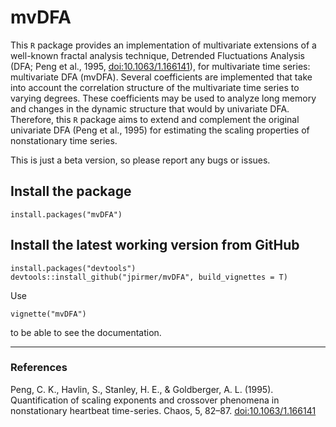 # mvDFA
This `R` package provides an implementation of multivariate extensions of a well-known fractal analysis technique, Detrended Fluctuations Analysis (DFA; Peng et al., 1995, <doi:10.1063/1.166141>), for multivariate time series: multivariate DFA (mvDFA). Several coefficients are implemented that take into account the correlation structure of the multivariate time series to varying degrees. These coefficients may be used to analyze long memory and changes in the dynamic structure that would by univariate DFA. Therefore, this `R` package aims to extend and complement the original univariate DFA (Peng et al., 1995) for estimating the scaling properties of nonstationary time series.

This is just a beta version, so please report any bugs or issues.

## Install the package

```{r}
install.packages("mvDFA")
```

## Install the latest working version from GitHub
```{r}
install.packages("devtools")
devtools::install_github("jpirmer/mvDFA", build_vignettes = T)
```

Use 

```{r}
vignette("mvDFA")
```

to be able to see the documentation. 


***

### References 

Peng, C. K., Havlin, S., Stanley, H. E., & Goldberger, A. L. (1995). Quantification of scaling exponents and crossover phenomena in nonstationary heartbeat time-series. Chaos, 5, 82–87. <doi:10.1063/1.166141>

